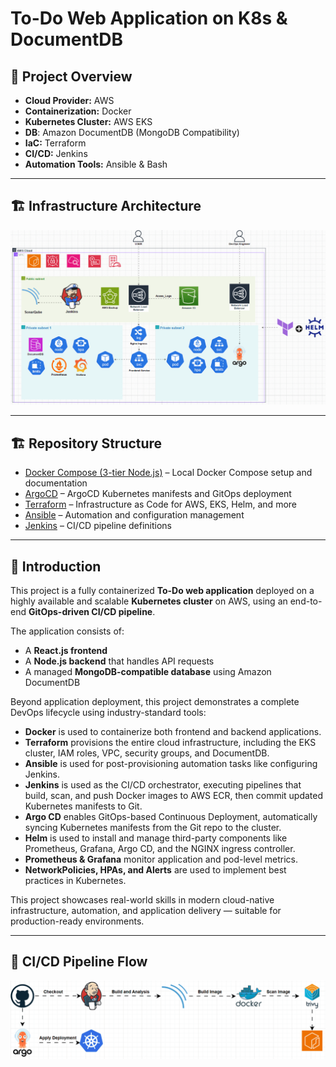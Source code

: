 # To-Do Web Application on K8s & DocumentDB

## 🎯 Project Overview

- **Cloud Provider:** AWS
- **Containerization:** Docker
- **Kubernetes Cluster:** AWS EKS
- **DB**: Amazon DocumentDB (MongoDB Compatibility)
- **IaC:** Terraform
- **CI/CD:** Jenkins
- **Automation Tools:** Ansible & Bash

---

## 🏗️ Infrastructure Architecture

![Infrastructure Diagram](Attachments/diagrams/Infrastructure.gif)

---

## 🏗️ Repository Structure

- [Docker Compose (3-tier Node.js)](Docker-Compose/3tier-nodejs/README.md) – Local Docker Compose setup and documentation
- [ArgoCD](argocd/README.md) – ArgoCD Kubernetes manifests and GitOps deployment
- [Terraform](Terraform/README.md) – Infrastructure as Code for AWS, EKS, Helm, and more
- [Ansible](Ansible/README.md) – Automation and configuration management
- [Jenkins](Jenkins/README.md) – CI/CD pipeline definitions

---

## 🧩 Introduction

This project is a fully containerized **To-Do web application** deployed on a highly available and scalable **Kubernetes cluster** on AWS, using an end-to-end **GitOps-driven CI/CD pipeline**.

The application consists of:

- A **React.js frontend** 
- A **Node.js backend** that handles API requests
- A managed **MongoDB-compatible database** using Amazon DocumentDB

Beyond application deployment, this project demonstrates a complete DevOps lifecycle using industry-standard tools:

- **Docker** is used to containerize both frontend and backend applications.
- **Terraform** provisions the entire cloud infrastructure, including the EKS cluster, IAM roles, VPC, security groups, and DocumentDB.
- **Ansible** is used for post-provisioning automation tasks like configuring Jenkins.
- **Jenkins** is used as the CI/CD orchestrator, executing pipelines that build, scan, and push Docker images to AWS ECR, then commit updated Kubernetes manifests to Git.
- **Argo CD** enables GitOps-based Continuous Deployment, automatically syncing Kubernetes manifests from the Git repo to the cluster.
- **Helm** is used to install and manage third-party components like Prometheus, Grafana, Argo CD, and the NGINX ingress controller.
- **Prometheus & Grafana** monitor application and pod-level metrics.
- **NetworkPolicies, HPAs, and Alerts** are used to implement best practices in Kubernetes.

This project showcases real-world skills in modern cloud-native infrastructure, automation, and application delivery — suitable for production-ready environments.

---

## 🔄 CI/CD Pipeline Flow

![Pipeline Diagram](Attachments/diagrams/Pipeline.gif)

